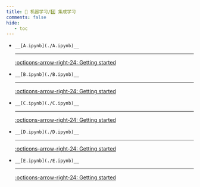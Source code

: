 ```yaml
---
title: 🎁 机器学习/4️⃣ 集成学习
comments: false
hide:
   - toc
---
```


<div class="grid cards index-info" markdown>

-     __[A.ipynb](./A.ipynb)__

	---

	

	

	[:octicons-arrow-right-24: Getting started](./A.ipynb)

-     __[B.ipynb](./B.ipynb)__

	---

	

	

	[:octicons-arrow-right-24: Getting started](./B.ipynb)

-     __[C.ipynb](./C.ipynb)__

	---

	

	

	[:octicons-arrow-right-24: Getting started](./C.ipynb)

-     __[D.ipynb](./D.ipynb)__

	---

	

	

	[:octicons-arrow-right-24: Getting started](./D.ipynb)

-     __[E.ipynb](./E.ipynb)__

	---

	

	

	[:octicons-arrow-right-24: Getting started](./E.ipynb)

</div>